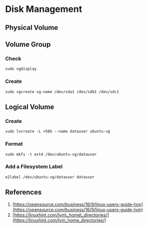 # Disk Management

## Physical Volume

## Volume Group

### Check

```text
sudo vgdisplay
```

### Create

```text
sudo vgcreate vg-name /dev/sda1 /dev/sdb1 /dev/sdc1
```

## Logical Volume

### Create

```text
sudo lvcreate -L +50G --name datauser ubuntu-vg
```

### Format

```text
sudo mkfs -t ext4 /dev/ubuntu-vg/datauser
```

### Add a Filesystem Label

```text
e2label /dev/ubuntu-vg/datauser datauser
```

## References

1. [https://opensource.com/business/16/9/linux-users-guide-lvm](https://opensource.com/business/16/9/linux-users-guide-lvm)
2. [https://linuxhint.com/lvm\_home\_directories/](https://linuxhint.com/lvm_home_directories/)


